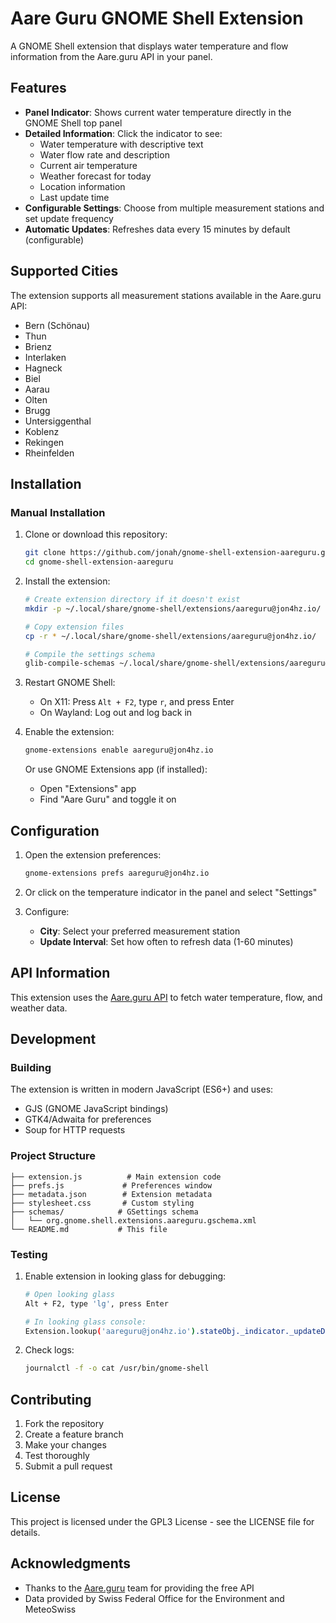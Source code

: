 # Aare Guru GNOME Shell Extension

A GNOME Shell extension that displays water temperature and flow information from the Aare.guru API in your panel.

## Features

- **Panel Indicator**: Shows current water temperature directly in the GNOME Shell top panel
- **Detailed Information**: Click the indicator to see:
  - Water temperature with descriptive text
  - Water flow rate and description
  - Current air temperature
  - Weather forecast for today
  - Location information
  - Last update time
- **Configurable Settings**: Choose from multiple measurement stations and set update frequency
- **Automatic Updates**: Refreshes data every 15 minutes by default (configurable)

## Supported Cities

The extension supports all measurement stations available in the Aare.guru API:

- Bern (Schönau)
- Thun
- Brienz
- Interlaken
- Hagneck
- Biel
- Aarau
- Olten
- Brugg
- Untersiggenthal
- Koblenz
- Rekingen
- Rheinfelden

## Installation

### Manual Installation

1. Clone or download this repository:
   ```bash
   git clone https://github.com/jonah/gnome-shell-extension-aareguru.git
   cd gnome-shell-extension-aareguru
   ```

2. Install the extension:
   ```bash
   # Create extension directory if it doesn't exist
   mkdir -p ~/.local/share/gnome-shell/extensions/aareguru@jon4hz.io/
   
   # Copy extension files
   cp -r * ~/.local/share/gnome-shell/extensions/aareguru@jon4hz.io/
   
   # Compile the settings schema
   glib-compile-schemas ~/.local/share/gnome-shell/extensions/aareguru@jon4hz.io/schemas/
   ```

3. Restart GNOME Shell:
   - On X11: Press `Alt + F2`, type `r`, and press Enter
   - On Wayland: Log out and log back in

4. Enable the extension:
   ```bash
   gnome-extensions enable aareguru@jon4hz.io
   ```

   Or use GNOME Extensions app (if installed):
   - Open "Extensions" app
   - Find "Aare Guru" and toggle it on

## Configuration

1. Open the extension preferences:
   ```bash
   gnome-extensions prefs aareguru@jon4hz.io
   ```

2. Or click on the temperature indicator in the panel and select "Settings"

3. Configure:
   - **City**: Select your preferred measurement station
   - **Update Interval**: Set how often to refresh data (1-60 minutes)

## API Information

This extension uses the [Aare.guru API](https://aareguru.existenz.ch/) to fetch water temperature, flow, and weather data.

## Development

### Building

The extension is written in modern JavaScript (ES6+) and uses:
- GJS (GNOME JavaScript bindings)
- GTK4/Adwaita for preferences
- Soup for HTTP requests

### Project Structure

```
├── extension.js          # Main extension code
├── prefs.js             # Preferences window
├── metadata.json        # Extension metadata
├── stylesheet.css       # Custom styling
├── schemas/            # GSettings schema
│   └── org.gnome.shell.extensions.aareguru.gschema.xml
└── README.md           # This file
```

### Testing

1. Enable extension in looking glass for debugging:
   ```bash
   # Open looking glass
   Alt + F2, type 'lg', press Enter
   
   # In looking glass console:
   Extension.lookup('aareguru@jon4hz.io').stateObj._indicator._updateData()
   ```

2. Check logs:
   ```bash
   journalctl -f -o cat /usr/bin/gnome-shell
   ```

## Contributing

1. Fork the repository
2. Create a feature branch
3. Make your changes
4. Test thoroughly
5. Submit a pull request

## License

This project is licensed under the GPL3 License - see the LICENSE file for details.

## Acknowledgments

- Thanks to the [Aare.guru](https://aare.guru/) team for providing the free API
- Data provided by Swiss Federal Office for the Environment and MeteoSwiss
